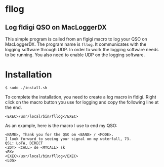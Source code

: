 # fllog

## Log fldigi QSO on MacLoggerDX

This simple program is called from an flgigi macro to log your QSO on
MacLoggerDX. The program name is `fllog`. It communicates with the
logging software through UDP. In order to work the logging software
needs to be running. You also need to enable UDP on the logging
software.


# Installation

```
$ sudo ./install.sh
```

To complete the installation, you need to create a log macro in
fldigi.  Right click on the macro button you use for logging and copy
the following line at the end.

```
<EXEC>/usr/local/bin/fllog</EXEC>
```

As an example, here is the macro I use to end my QSO:

```
<NAME>, Thank you for the QSO on <BAND> / <MODE>.
I look forward to seeing your signal on my waterfall, 73.
QSL: LoTW, DIRECT
<ZDT> <CALL> de <MYCALL> sk
<RX>
<EXEC>/usr/local/bin/fllog</EXEC>
<LOG>
```
